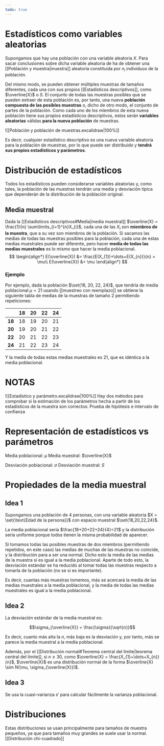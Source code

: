 ```yaml
---
todo: true
---
```

# Estadísticos como variables aleatorias

Supongamos que hay una población con una variable aleatoria $X$. Para sacar conclusiones sobre dicha variable aleatoria de ha de obtener una [[Población y muestra|muestra]] aleatoria constituida por $n_{i}$ individuos de la población.

Del mismo modo, se pueden obtener múltiples muestras de tamaños diferentes, cada una con sus propios [[Estadísticos descriptivos]], como $\overline{X}$ o $S$. El conjunto de todas las muestras posibles que se pueden extraer de esta población es, por tanto, una nueva **población compuesta de las posibles muestras** o, dicho de otro modo, el conjunto de partes de la población. Como cada uno de los miembros de esta nueva población tiene sus propios estadísticos descriptivos, estos serán **variables aleatorias** válidas **para la nueva población** de muestras.

![[Población y población de muestras.excalidraw|100%]]

Es decir, cualquier estadístico descriptivo es una nueva variable aleatoria para la población de muestras, por lo que puede ser distribuido y **tendrá sus propios estadísticos y parámetros**.

# Distribución de estadísticos

Todos los estadísticos pueden considerarse variables aleatorias y, como tales, la población de las muestras tendrán una media y desviación típica que dependerán de la distribución de la población original.

## Media muestral

Dada la [[Estadísticos descriptivos#Media|media muestral]] $\overline{X} = \frac{1}{n} \sum\limits_{i=1}^{n}X_{i}$, cada una de las $X_{i}$ son **miembros de la muestra**, que a su vez son miembros de la población. Si sacamos las medias de todas las muestras posibles para la población, cada una de estas medias muestrales puede ser diferente, pero hacer **media de todas las medias muestrales** es lo mismo que hacer la media poblacional.
$$
\begin{align*}
E(\overline{X}) &= \frac{E(X_{1})+\dots+E(X_{n})}{n} = \mu\\
E(\overline{X}) &= \mu
\end{align*}
$$

### Ejemplo

Por ejemplo, dada la población $\set{18, 20, 22, 24}$, que tendría de media poblacional $\mu = 21$ usando [[muestreo con reemplazo]] se obtiene la siguiente tabla de medias de la muestras de tamaño 2 permitiendo repeticiones:

|        | 18  | 20  | 22  | 24  |
| ------ | --- | --- | --- | --- |
| **18** | 18  | 19  | 20  | 21  |
| **20** | 19  | 20  | 21  | 22  |
| **22** | 20  | 21  | 22  | 23  |
| **24** | 21  | 22  | 23  | 24  |

Y la media de todas estas medias muestrales es 21, que es idéntica a la media poblacional.


# NOTAS
![[Estadístico y parámetro.excalidraw|100%]]
Hay dos métodos para comprobar si la estimación de los parámetros hecha a partir de los estadísticos de la muestra son correctos: Prueba de hipótesis e intervalo de confianza

# Representación de estadísticos vs parámetros

Media poblacional: $\mu$
Media muestral: $\overline{X}$ 

Desviación poblacional: $\sigma$
Desviación muestral: $S$

# Propiedades de la media muestral

## Idea 1

Supongamos una población de 4 personas, con una variable aleatoria $X = \set{\text{Edad de la persona}}$ con espacio muestral $\set{18,20,22,24}$.

La media poblacional sería $\frac{18+20+22+24}{4}=21$ y la distribución sería uniforme porque todos tienen la misma probabilidad de aparecer.

Si tomamos todas las posibles muestras de dos miembros (permitiendo repetidos, en este caso) las medias de muchas de las muestras no coincide, y la distribución para a ser una normal. Dicho esto la media de las medias de la muestra sí es igual a la media poblacional. Aparte de todo esto, la desviación estándar se ha reducido al tomar todas las muestras respecto a tomarla de la población (no se si es importante).

Es decir, cuantas más muestras tomemos, más se acercará la media de las medias muestrales a la media poblacional, y la media de todas las medias muestrales es igual a la media poblacional.

## Idea 2

La desviación estándar de la media muestral es:

$$\sigma_{\overline{X}} = \frac{\sigma}{\sqrt{n}}$$

Es decir, cuanto más alta la $n$, más baja es la desviación y, por tanto, más se parece la media muestral a la media poblacional.

Además, por el [[Distribución normal#Teorema central del límite|teorema central del límite]], si $n\geq 30$, como $\overline{X} = \frac{X_{1}+\dots+X_{n}}{n}$, $\overline{X}$ es una distribución normal de la forma $\overline{X} \sim N(\mu, \sigma_{\overline{X}})$.

## Idea 3

Se usa la cuasi-varianza $s'$ para calcular fácilmente la varianza poblacional.

# Distribuciones

Estas distribuciones se usan principalmente para tamaños de muestra pequeños, ya que para tamaños muy grandes se suele usar la normal.
[[Distribución chi-cuadrado]]